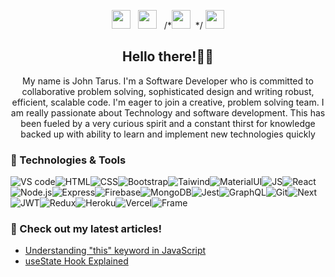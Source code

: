 <!--socials start-->
<p align='center'>
<a href="https://www.reddit.com/user/0702347413/"><img height="30" src="https://img.icons8.com/nolan/344/reddit.png"></a>&nbsp;&nbsp;
<a href="https://twitter.com/tarusjohn_"><img height="30" src="https://img.icons8.com/nolan/344/1A6DFF/C822FF/twitter-squared.png"></a>&nbsp;&nbsp;
/*<a href="https://www.instagram.com/john.tarus/"><img height="30" src="https://img.icons8.com/nolan/344/instagram-new.png"></a>&nbsp;&nbsp;*/
<a href="https://www.linkedin.com/in/john-tarus-3a170a19a/"><img height="30" src="https://img.icons8.com/nolan/344/linkedin.png"></a>
</p>
<!--socials end-->

<h2 align="center">Hello there!👋🤓</h2>
<p align="center"> My name is John Tarus. I'm a Software Developer who is committed to collaborative problem solving, sophisticated design and writing robust, efficient, scalable code.
I'm eager to join a creative, problem solving team. I am really passionate about Technology and software development. This has been fueled by a very curious spirit and a constant thirst for knowledge backed up with ability to learn and implement new technologies quickly</p>




### 🧰 Technologies & Tools
![VS code](https://img.shields.io/badge/VSCode-0078D4?style=for-the-badge&logo=visual%20studio%20code&logoColor=white)![HTML](https://img.shields.io/badge/-html5-E34F26?&style=for-the-badge&logo=html5&logoColor=white)![CSS](https://img.shields.io/badge/-css3-1572B6?&style=for-the-badge&logo=css3&logoColor=white)![Bootstrap](https://img.shields.io/badge/-Bootstrap-7952B3?&style=for-the-badge&logo=bootstrap&logoColor=white)![Taiwind](https://img.shields.io/badge/-Tailwind-38B2AC?&style=for-the-badge&logo=tailwind%20css&logoColor=white)![MaterialUI](https://img.shields.io/badge/-Material%20UI-0081CB?&style=for-the-badge&logo=material-ui&logoColor=white)![JS](https://img.shields.io/badge/-javascript-F7DF1E?&style=for-the-badge&logo=javascript&logoColor=black)![React](https://img.shields.io/badge/-ReactJS-grey?&style=for-the-badge&logo=react&logoColor=61DAFB)![Node.js](https://img.shields.io/badge/-Node.js-black?&style=for-the-badge&logo=node.js&logoColor=339933)![Express](https://img.shields.io/badge/-Express-grey?&style=for-the-badge&logo=express&logoColor=white)![Firebase](https://img.shields.io/badge/-Firebase-4c8bf5?&style=for-the-badge&&logo=firebase&logoColor=ffca28)![MongoDB](https://img.shields.io/badge/-MongoDB-white?&style=for-the-badge&logo=mongodb&logoColor=47A248)![Jest](https://img.shields.io/badge/-Jest-C21325?&style=for-the-badge&logo=jest&logoColor=white)![GraphQL](https://img.shields.io/badge/-GraphQL-black?&style=for-the-badge&logo=graphql&logoColor=E10098)![Git](https://img.shields.io/badge/-Git-F05032?&style=for-the-badge&logo=git&logoColor=white)![Next](	https://img.shields.io/badge/next.js-000000?style=for-the-badge&logo=nextdotjs&logoColor=white)![JWT](https://img.shields.io/badge/JWT-000000?style=for-the-badge&logo=JSON%20web%20tokens&logoColor=white)![Redux](https://img.shields.io/badge/Redux-593D88?style=for-the-badge&logo=redux&logoColor=white)![Heroku](https://img.shields.io/badge/Heroku-430098?style=for-the-badge&logo=heroku&logoColor=white)![Vercel](https://img.shields.io/badge/Vercel-000000?style=for-the-badge&logo=vercel&logoColor=white)![Frame](https://img.shields.io/badge/Framer-black?style=for-the-badge&logo=framer&logoColor=blue)



### 📝 Check out my latest articles!
- [Understanding "this" keyword in JavaScript](https://tarus.hashnode.dev/understanding-this-keyword-in-javascript)
- [useState Hook Explained](https://tarus.hashnode.dev/usestate-hook-explained)


<!-- ### Profile trophy stats
<img align="center" src="https://github-profile-trophy.vercel.app/?username=johntarus" />
<a href="https://github.com/johntarus">
<img align="center" src="https://github-readme-stats.vercel.app/api?username=johntarus&show_icons=true&locale=en&count_private=true&title_color=ffffff&icon_color=bb2acf&text_color=daf7dc&bg_color=191919" alt="johntarus" />
</a> -->
  
 

